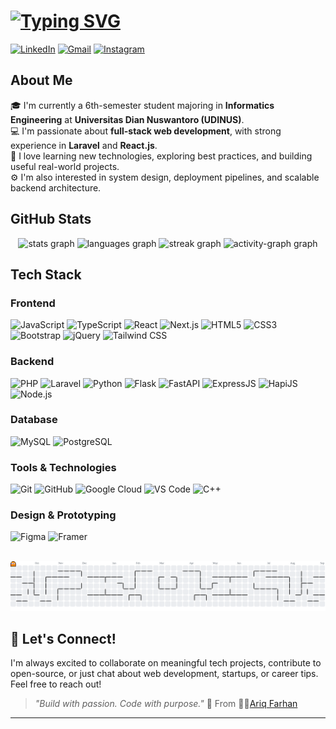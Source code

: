 # [![Typing SVG](https://readme-typing-svg.demolab.com?font=Arial&size=25&pause=1000&color=F7F7F7&width=435&lines=Hi+%F0%9F%91%8B%2C+I'm+Ariq+Farhan+Althaf;Welcome+To+My+GitHub+Profile+%F0%9F%99%8C)](https://git.io/typing-svg)

[![LinkedIn](https://img.shields.io/badge/LinkedIn-0077B5?style=for-the-badge&logo=linkedin&logoColor=white)](https://linkedin.com/in/ariqfarhan-dev)
[![Gmail](https://img.shields.io/badge/Gmail-D14836?style=for-the-badge&logo=gmail&logoColor=white)](mailto:farhanariq.dev@gmail.com)
[![Instagram](https://img.shields.io/badge/Instagram-E4405F?style=for-the-badge&logo=instagram&logoColor=white)](https://instagram.com/farhanariq_)

## About Me

🎓 I'm currently a 6th-semester student majoring in **Informatics Engineering** at **Universitas Dian Nuswantoro (UDINUS)**.  
💻 I'm passionate about **full-stack web development**, with strong experience in **Laravel** and **React.js**.  
🌱 I love learning new technologies, exploring best practices, and building useful real-world projects.  
⚙️ I'm also interested in system design, deployment pipelines, and scalable backend architecture.

## GitHub Stats

<div align="center">
  <img src="https://github-readme-stats.vercel.app/api?username=AriqF1&hide_title=true&hide_rank=true&show_icons=true&include_all_commits=true&count_private=true&disable_animations=false&theme=github_dark&locale=en&hide_border=true&order=1" height="150" alt="stats graph"  />
  <img src="https://github-readme-stats.vercel.app/api/top-langs?username=AriqF1&locale=en&hide_title=false&layout=compact&card_width=320&langs_count=5&theme=github_dark&hide_border=true&order=2" height="150" alt="languages graph"  />
  <img src="https://streak-stats.demolab.com?user=AriqF1&locale=en&mode=daily&theme=github_dark&hide_border=true&border_radius=5&order=3" height="150" alt="streak graph"  />
  <img src="https://github-readme-activity-graph.vercel.app/graph?username=AriqF1&radius=15&theme=modern-lilac&area=false&order=5&hide_border=true&hide_title=false&custom_title=GRAPH%20CONTRIBUTION&point=FFFF&title_color=FFFF&color=FFFF&line=50B428" height="300" alt="activity-graph graph"  />
</div>



## Tech Stack

### Frontend
![JavaScript](https://img.shields.io/badge/JavaScript-F7DF1E?style=for-the-badge&logo=javascript&logoColor=black)
![TypeScript](https://img.shields.io/badge/TypeScript-007ACC?style=for-the-badge&logo=typescript&logoColor=white)
![React](https://img.shields.io/badge/React-20232A?style=for-the-badge&logo=react&logoColor=61DAFB)
![Next.js](https://img.shields.io/badge/Next.js-000000?style=for-the-badge&logo=next.js&logoColor=white)
![HTML5](https://img.shields.io/badge/HTML5-E34F26?style=for-the-badge&logo=html5&logoColor=white)
![CSS3](https://img.shields.io/badge/CSS3-1572B6?style=for-the-badge&logo=css3&logoColor=white)
![Bootstrap](https://img.shields.io/badge/Bootstrap-563D7C?style=for-the-badge&logo=bootstrap&logoColor=white)
![jQuery](https://img.shields.io/badge/jQuery-0769AD?style=for-the-badge&logo=jquery&logoColor=white)
![Tailwind CSS](https://img.shields.io/badge/Tailwind_CSS-06B6D4?style=for-the-badge&logo=tailwindcss&logoColor=white)


### Backend
![PHP](https://img.shields.io/badge/PHP-777BB4?style=for-the-badge&logo=php&logoColor=white)
![Laravel](https://img.shields.io/badge/Laravel-FF2D20?style=for-the-badge&logo=laravel&logoColor=white)
![Python](https://img.shields.io/badge/Python-3776AB?style=for-the-badge&logo=python&logoColor=white)
![Flask](https://img.shields.io/badge/Flask-000000?style=for-the-badge&logo=flask&logoColor=white)
![FastAPI](https://img.shields.io/badge/FastAPI-009688?style=for-the-badge&logo=fastapi&logoColor=white)
![ExpressJS](https://img.shields.io/badge/Express-000000?style=for-the-badge&logo=express&logoColor=white)
![HapiJS](https://img.shields.io/badge/Hapi.js-ff4136?style=for-the-badge&logo=node.js&logoColor=white)
![Node.js](https://img.shields.io/badge/Node.js-339933?style=for-the-badge&logo=node.js&logoColor=white)


### Database
![MySQL](https://img.shields.io/badge/MySQL-4479A1?style=for-the-badge&logo=mysql&logoColor=white)
![PostgreSQL](https://img.shields.io/badge/PostgreSQL-316192?style=for-the-badge&logo=postgresql&logoColor=white)

### Tools & Technologies
![Git](https://img.shields.io/badge/Git-F05032?style=for-the-badge&logo=git&logoColor=white)
![GitHub](https://img.shields.io/badge/GitHub-100000?style=for-the-badge&logo=github&logoColor=white)
![Google Cloud](https://img.shields.io/badge/Google_Cloud-4285F4?style=for-the-badge&logo=google-cloud&logoColor=white)
![VS Code](https://img.shields.io/badge/VS_Code-007ACC?style=for-the-badge&logo=visual-studio-code&logoColor=white)
![C++](https://img.shields.io/badge/C%2B%2B-00599C?style=for-the-badge&logo=c%2B%2B&logoColor=white)

### Design & Prototyping
![Figma](https://img.shields.io/badge/Figma-F24E1E?style=for-the-badge&logo=figma&logoColor=white)
![Framer](https://img.shields.io/badge/Framer-0055FF?style=for-the-badge&logo=framer&logoColor=white)

<br>
<picture>
  <source media="(prefers-color-scheme: dark)" srcset="https://raw.githubusercontent.com/AriqF1/AriqF1/output/pacman-contribution-graph-dark.svg">
  <source media="(prefers-color-scheme: light)" srcset="https://raw.githubusercontent.com/AriqF1/AriqF1/output/pacman-contribution-graph.svg">
  <img alt="GitHub contribution graph" src="https://raw.githubusercontent.com/AriqF1/AriqF1/output/pacman-contribution-graph.svg">
</picture>

## 🤝 Let's Connect!

I'm always excited to collaborate on meaningful tech projects, contribute to open-source, or just chat about web development, startups, or career tips.  
Feel free to reach out!

> _"Build with passion. Code with purpose."_ 🚀 From 👨🏻[Ariq Farhan](https://github.com/AriqF1)
---


